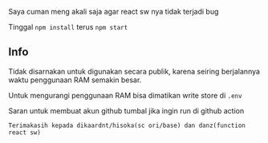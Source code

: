 Saya cuman meng akali saja agar react sw nya tidak terjadi bug


Tinggal `npm install` terus `npm start`


## Info

Tidak disarnakan untuk digunakan secara publik, karena seiring berjalannya waktu penggunaan RAM semakin besar.

Untuk mengurangi penggunaan RAM bisa dimatikan write store di `.env`

Saran untuk membuat akun github tumbal jika ingin run di github action

```
Terimakasih kepada dikaardnt/hisoka(sc ori/base) dan danz(function react sw)
```
